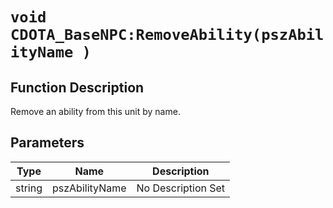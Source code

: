 # `void CDOTA_BaseNPC:RemoveAbility(pszAbilityName )`
## Function Description
Remove an ability from this unit by name.
## Parameters
Type|Name|Description
--|--|--
string|pszAbilityName|No Description Set
